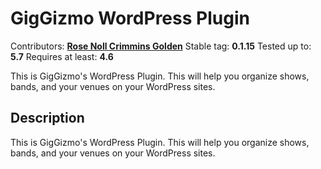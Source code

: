 # GigGizmo WordPress Plugin

Contributors: **[Rose Noll Crimmins Golden](https://mountainvalley.today/)**
Stable tag: **0.1.15**
Tested up to: **5.7**
Requires at least: **4.6**

This is GigGizmo's WordPress Plugin. This will help you organize shows, bands, and your venues on your WordPress sites.

## Description

This is GigGizmo's WordPress Plugin. This will help you organize shows, bands, and your venues on your WordPress sites.
